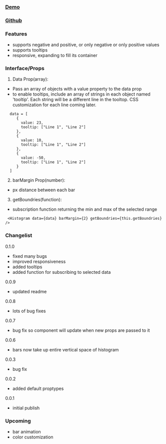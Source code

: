 ### [Demo](https://uipe0.csb.app/)

### [Github](https://github.com/nicholasengleman/React-Histogram-Slider)

### Features

-   supports negative and positive, or only negative or only positive values
-   supports tooltips
-   responsive, expanding to fill its container

### Interface/Props

1. Data Prop(array):

-   Pass an array of objects with a value property to the data prop
-   to enable tooltips, include an array of strings in each object named 'tooltip'. Each string will be a different line in the tooltop. CSS customization for each line coming later.

```
  data = [
     {
       value: 23,
       tooltip: ["Line 1", "Line 2"]
     },
     {
       value: 10,
       tooltip: ["Line 1", "Line 2"]
     },
     {
       value: -50,
       tooltip: ["Line 1", "Line 2"]
     }
  ]
```

2. barMargin Prop(number):

-   px distance between each bar

3. getBoundries(function):

-   subscription function returning the min and max of the selected range

```
 <Histogram data={data} barMargin={2} getBoundries={this.getBoundries} />
```

### Changelist

0.1.0

-   fixed many bugs
-   improved responsiveness
-   added tooltips
-   added function for subscribing to selected data

0.0.9

-   updated readme

0.0.8

-   lots of bug fixes

0.0.7

-   bug fix so component will update when new props are passed to it

0.0.6

-   bars now take up entire vertical space of histogram

0.0.3

-   bug fix

0.0.2

-   added default proptypes

0.0.1

-   initial publish

### Upcoming

-   bar animation
-   color customization
